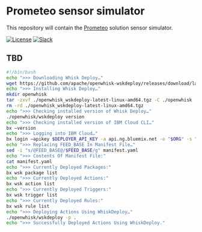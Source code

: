 # Prometeo sensor simulator

This repository will contain the [Prometeo](https://github.com/Call-for-Code/Prometeo) solution sensor simulator.

[![License](https://img.shields.io/badge/License-Apache2-blue.svg)](https://www.apache.org/licenses/LICENSE-2.0) [![Slack](https://img.shields.io/badge/Join-Slack-blue)](https://callforcode.org/slack)

## TBD

```bash
#!/bin/bash
echo ">>> Downloading Whisk Deploy…"
wget https://github.com/apache/openwhisk-wskdeploy/releases/download/latest/openwhisk_wskdeploy-latest-linux-amd64.tgz
echo ">>> Installing Whisk Deploy…"
mkdir openwhisk
tar -zxvf ./openwhisk_wskdeploy-latest-linux-amd64.tgz -C ./openwhisk
rm -rd ./openwhisk_wskdeploy-latest-linux-amd64.tgz
echo ">>> Checking installed version of Whisk Deploy…"
./openwhisk/wskdeploy version
echo ">>> Checking installed version of IBM Cloud CLI…"
bx –version
echo ">>> Logging into IBM Cloud…"
bx login –apikey $DEPLOYER_API_KEY -a api.ng.bluemix.net -o "$ORG" -s "$SPACE"
echo ">>> Replacing FEED_BASE In Manifest File…"
sed -i "s/@FEED_BASE@/$FEED_BASE/g" manifest.yaml
echo ">>> Contents Of Manifest File:"
cat manifest.yaml
echo ">>> Currently Deployed Packages:"
bx wsk package list
echo ">>> Currently Deployed Actions:"
bx wsk action list
echo ">>> Currently Deployed Triggers:"
bx wsk trigger list
echo ">>> Currently Deployed Rules:"
bx wsk rule list
echo ">>> Deploying Actions Using WhiskDeploy…"
./openwhisk/wskdeploy -p .
echo ">>> Successfully Deployed Actions Using WhiskDeploy."
```
